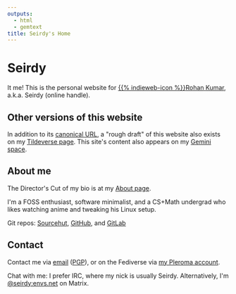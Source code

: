 ```yaml
---
outputs:
  - html
  - gemtext
title: Seirdy's Home
---
```

<div class="h-card">

Seirdy
======

It me! This is the personal website for <span class="h-card p-author vcard"><a href="https://seirdy.one" rel="author home" class="u-url url">{{% indieweb-icon %}}<span class="p-name fn n"><span class="p-given-name given-name">Rohan</span> <span class="p-family-name family-name">Kumar</span></span></a>, a.k.a. <span class="p-nickname nickname">Seirdy</span> (online handle).</span>

Other versions of this website
------------------------------

In addition to its <a class="u-url" href="https://seirdy.one" rel="me">canonical URL</a>, a "rough draft" of this website also exists on my <a class="u-url" href="https://envs.net/~seirdy" rel="me">Tildeverse page</a>. This site's content also appears on my <a class="u-url" href="gemini://seirdy.one" rel="me">Gemini space</a>.

About me
--------

The Director's Cut of my bio is at my [About page](/about.html).

<p class="p-note">
I'm a FOSS enthusiast, software minimalist, and a CS+Math undergrad who likes
watching anime and tweaking his Linux setup.
</p>

Git repos: <a href="https://sr.ht/~seirdy" rel="me">Sourcehut</a>, <a href="https://github.com/Seirdy" rel="me">GitHub</a>, and <a href="https://gitlab.com/Seirdy" rel="me">GitLab</a>

Contact
-------

Contact me via <a class="u-email" href="mailto:seirdy@seirdy.one" rel="me">email</a> (<a rel="pgpkey authn" class="u-key" href="./publickey.asc">PGP</a>), or on the Fediverse via <a class="u-url" href="https://pleroma.envs.net/seirdy" rel="me">my Pleroma account</a>.

Chat with me: I prefer IRC, where my nick is usually Seirdy. Alternatively, I'm <a class="u-url" href="https://matrix.to/#/@seirdy:envs.net" rel="me">@seirdy:envs.net</a> on Matrix.

</div>

